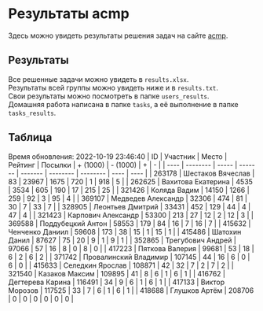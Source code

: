 # Результаты acmp
Здесь можно увидеть результаты решения задач на сайте [acmp](https://acmp.ru). 

## Результаты
Все решенные задачи можно увидеть в `results.xlsx`.  
Результаты всей группы можно увидеть ниже и в `results.txt`.  
Свои результаты можно посмотреть в папке `users_results`.  
Домашняя работа написана в папке `tasks`, а её выполнение в папке `tasks_results`.

## Таблица
Время обновления: 2022-10-19 23:46:40
| ID   | Участник | Место | Рейтинг | Посылки | + (1000) | - (1000) | +    | -    |
| ---- | -------- | ----- | ------- | ------- | -------- | -------- | ---- | ---- |
| 263178 | Шестаков Вячеслав | 83 | 23967 | 1675 | 720 | 1 | 918 | 5 |
| 262625 | Вахитова Екатерина | 4535 | 3534 | 605 | 190 | 17 | 215 | 25 |
| 321426 | Коляда Вадим | 14150 | 1266 | 259 | 92 | 3 | 95 | 4 |
| 369107 | Медведев Александр | 32306 | 474 | 81 | 30 | 7 | 33 | 7 |
| 328905 | Леонтьев Дмитрий | 33431 | 452 | 129 | 44 | 4 | 47 | 4 |
| 321423 | Карпович Александр | 53300 | 213 | 27 | 12 | 2 | 12 | 3 |
| 369588 | Поддубецкий Антон | 58553 | 179 | 84 | 16 | 7 | 16 | 7 |
| 415632 | Ченченко Даниил | 59608 | 173 | 38 | 15 | 1 | 15 | 1 |
| 415486 | Шатохин Данил | 87627 | 75 | 20 | 9 | 1 | 9 | 1 |
| 352865 | Трегубович Андрей | 97066 | 57 | 16 | 8 | 0 | 8 | 0 |
| 417223 | Пяткова Валерия | 99681 | 53 | 18 | 6 | 2 | 6 | 2 |
| 371742 | Провалинский Владимир | 107145 | 44 | 16 | 6 | 0 | 6 | 0 |
| 415633 | Селедкин Ярослав | 108871 | 42 | 32 | 7 | 2 | 7 | 2 |
| 321540 | Казаков Максим | 109895 | 41 | 8 | 6 | 1 | 6 | 1 |
| 416762 | Дегтерева Карина | 116491 | 34 | 9 | 6 | 1 | 6 | 1 |
| 417133 | Виктор Морозов | 117525 | 33 | 7 | 6 | 1 | 6 | 1 |
| 418688 | Глушков Артём | 208706 | 0 | 0 | 0 | 0 | 0 | 0 |
